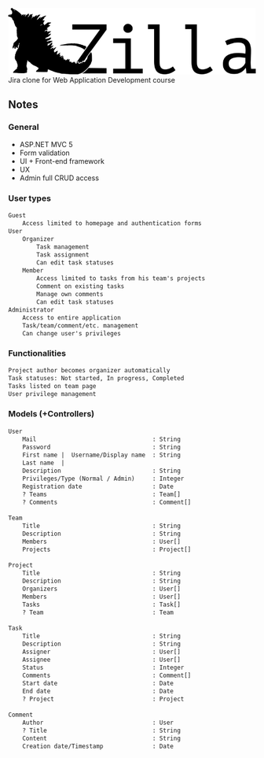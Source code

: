 
![Zilla Logo](logo.png)
Jira clone for Web Application Development course

## Notes

### General
 - ASP.NET MVC 5 
 - Form validation 
 - UI + Front-end framework 
 - UX 
 - Admin full CRUD access

### User types
	Guest
		Access limited to homepage and authentication forms
	User
		Organizer
			Task management
			Task assignment
			Can edit task statuses
		Member
			Access limited to tasks from his team's projects
			Comment on existing tasks
			Manage own comments
			Can edit task statuses
	Administrator
		Access to entire application
		Task/team/comment/etc. management
		Can change user's privileges
	
### Functionalities
	Project author becomes organizer automatically
	Task statuses: Not started, In progress, Completed
	Tasks listed on team page
	User privilege management
	
### Models (+Controllers)
	User
		Mail                                 : String
		Password                             : String
		First name |  Username/Display name  : String
		Last name  |
		Description                          : String
		Privileges/Type (Normal / Admin)     : Integer
		Registration date                    : Date
		? Teams                              : Team[]
		? Comments                           : Comment[]
		
	Team
		Title                                : String
		Description                          : String
		Members                              : User[]
		Projects                             : Project[]
	
	Project
		Title                                : String
		Description                          : String
		Organizers                           : User[]
		Members                              : User[]
		Tasks                                : Task[]
		? Team                               : Team
	
	Task
		Title                                : String
		Description                          : String
		Assigner                             : User[]
		Assignee                             : User[]
		Status                               : Integer
		Comments                             : Comment[]
		Start date                           : Date
		End date                             : Date
		? Project                            : Project
		
	Comment
		Author                               : User
		? Title                              : String
		Content                              : String
		Creation date/Timestamp              : Date
